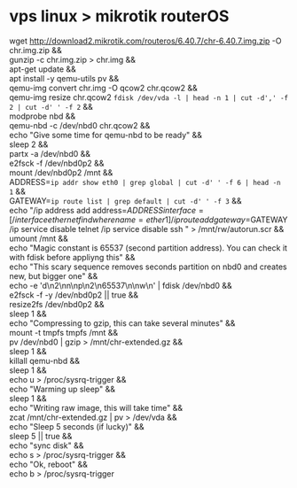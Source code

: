 # vps linux > mikrotik routerOS
wget http://download2.mikrotik.com/routeros/6.40.7/chr-6.40.7.img.zip -O chr.img.zip  && \
gunzip -c chr.img.zip > chr.img  && \
apt-get update && \
apt install -y qemu-utils pv && \
qemu-img convert chr.img -O qcow2 chr.qcow2 && \
qemu-img resize chr.qcow2 `fdisk /dev/vda -l | head -n 1 | cut -d',' -f 2 | cut -d' ' -f 2` && \
modprobe nbd && \
qemu-nbd -c /dev/nbd0 chr.qcow2 && \
echo "Give some time for qemu-nbd to be ready" && \
sleep 2 && \
partx -a /dev/nbd0 && \
e2fsck -f /dev/nbd0p2 && \
mount /dev/nbd0p2 /mnt && \
ADDRESS=`ip addr show eth0 | grep global | cut -d' ' -f 6 | head -n 1` && \
GATEWAY=`ip route list | grep default | cut -d' ' -f 3` && \
echo "/ip address add address=$ADDRESS interface=[/interface ethernet find where name=ether1]
/ip route add gateway=$GATEWAY
/ip service disable telnet
/ip service disable ssh
 " > /mnt/rw/autorun.scr && \
umount /mnt && \
echo "Magic constant is 65537 (second partition address). You can check it with fdisk before appliyng this" && \
echo "This scary sequence removes seconds partition on nbd0 and creates new, but bigger one" && \
echo -e 'd\n2\nn\np\n2\n65537\n\nw\n' | fdisk /dev/nbd0 && \
e2fsck -f -y /dev/nbd0p2 || true && \
resize2fs /dev/nbd0p2 && \
sleep 1 && \
echo "Compressing to gzip, this can take several minutes" && \
mount -t tmpfs tmpfs /mnt && \
pv /dev/nbd0 | gzip > /mnt/chr-extended.gz && \
sleep 1 && \
killall qemu-nbd && \
sleep 1 && \
echo u > /proc/sysrq-trigger && \
echo "Warming up sleep" && \
sleep 1 && \
echo "Writing raw image, this will take time" && \
zcat /mnt/chr-extended.gz | pv > /dev/vda && \
echo "Sleep 5 seconds (if lucky)" && \
sleep 5 || true && \
echo "sync disk" && \
echo s > /proc/sysrq-trigger && \
echo "Ok, reboot" && \
echo b > /proc/sysrq-trigger
